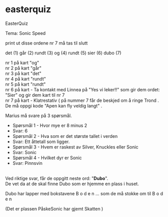 # easterquiz
EasterQuiz

Tema: Sonic Speed

print ut disse ordene
nr 7 må tas til slutt

det  (1)
går  (2)
rundt  (3)
og (4)
rundt  (5)
sier (6)
dubo  (7)
 
nr 1 på kart "og"   <br>
nr 2 på kart "går"   <br>
nr 3 på kart "det"  <br>
nr 4 på kart "rundt"   <br>
nr 5 på kart "rundt"   <br>
nr 6 på kart - Ta kontakt med Linnea på "Yes vi leker!!" som gir dem ordet:  "Sier"  og gir dem kart til nr 7 <br>
nr 7 på kart - Klatrestativ  (  på nummer 7 får de beskjed om å ringe Trond . De må oppgi kode "Apen kan fly veldig langt" . <br>

Marius må svare på 3 spørsmål.  <br>

- Spørsmål 1 - Hvor mye er 8 minus 2 <br>
 - Svar: 6 <br>
 - Spørsmål 2 - Hva som er det største tallet i verden <br>
 - Svar: Ett åttetall som ligger.   <br>
 - Spørsmål 3 - Hvem er raskest av Silver, Knuckles eller Sonic  <br>
 - Svar: Sonic <br>
 - Spørsmål 4 - Hvilket dyr er Sonic
 - Svar: Pinnsvin

<br> Ved riktige svar, får de oppgitt neste ord:  "<b>Dubo</b>".   <br> 
De vet da at de skal finne Dubo som er hjemme en plass i huset.<br> 

Dubo har lapper  med bokstavene B o d e n ... som de må stokke om til  B o d e n<br> 

(Det er plassen PåskeSonic har gjemt Skatten )<br> 





